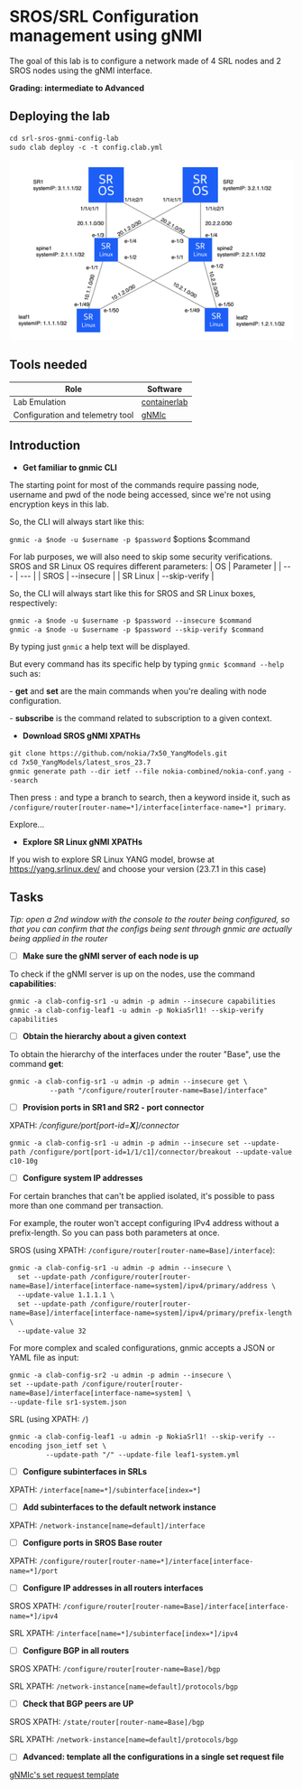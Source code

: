 # SROS/SRL Configuration management using gNMI

The goal of this lab is to configure a network made of 4 SRL nodes and 2 SROS nodes using the gNMI interface.

**Grading: intermediate to Advanced**

## Deploying the lab

```shell
cd srl-sros-gnmi-config-lab
sudo clab deploy -c -t config.clab.yml
```

![topo](./topology.png)

## Tools needed  

| Role | Software |
| --- | --- |
| Lab Emulation | [containerlab](https://containerlab.dev/) |
| Configuration and telemetry tool | [gNMIc](https://gnmic.openconfig.net/) |

## Introduction

* **Get familiar to gnmic CLI**

The starting point for most of the commands require passing node, username and pwd of the node being accessed, since we're not using encryption keys in this lab.

So, the CLI will always start like this:

`gnmic -a $node -u $username -p $password` $options $command

For lab purposes, we will also need to skip some security verifications. SROS and SR Linux OS requires different parameters:
| OS | Parameter |
| --- | --- |
| SROS | --insecure |
| SR Linux | --skip-verify |

So, the CLI will always start like this for SROS and SR Linux boxes, respectively:

```
gnmic -a $node -u $username -p $password --insecure $command
gnmic -a $node -u $username -p $password --skip-verify $command
```

By typing just `gnmic` a help text will be displayed.

But every command has its specific help by typing `gnmic $command --help` such as:

\- **get** and **set** are the main commands when you're dealing with node configuration.

\- **subscribe** is the command related to subscription to a given context.


* **Download SROS gNMI XPATHs**

```shell
git clone https://github.com/nokia/7x50_YangModels.git
cd 7x50_YangModels/latest_sros_23.7
gnmic generate path --dir ietf --file nokia-combined/nokia-conf.yang --search
```
Then press `:` and type a branch to search, then a keyword inside it, such as `/configure/router[router-name=*]/interface[interface-name=*] primary`.

Explore...

* **Explore SR Linux gNMI XPATHs**

If you wish to explore SR Linux YANG model, browse at https://yang.srlinux.dev/ and choose your version (23.7.1 in this case)

## Tasks

*Tip: open a 2nd window with the console to the router being configured, so that you can confirm that the configs being sent through gnmic are actually being applied in the router*

- [ ] **Make sure the gNMI server of each node is up**

To check if the gNMI server is up on the nodes, use the command **capabilities**:
```
gnmic -a clab-config-sr1 -u admin -p admin --insecure capabilities
gnmic -a clab-config-leaf1 -u admin -p NokiaSrl1! --skip-verify capabilities
```

- [ ] **Obtain the hierarchy about a given context**

To obtain the hierarchy of the interfaces under the router "Base", use the command **get**:
```
gnmic -a clab-config-sr1 -u admin -p admin --insecure get \
          --path "/configure/router[router-name=Base]/interface"
```

- [ ] **Provision ports in SR1 and SR2 - port connector**

XPATH: */configure/port[port-id=**X**]/connector*

```
gnmic -a clab-config-sr1 -u admin -p admin --insecure set --update-path /configure/port[port-id=1/1/c1]/connector/breakout --update-value c10-10g
```

- [ ] **Configure system IP addresses**

For certain branches that can't be applied isolated, it's possible to pass more than one command per transaction.

For example, the router won't accept configuring IPv4 address without a prefix-length. So you can pass both parameters at once.

SROS (using XPATH: `/configure/router[router-name=Base]/interface`):
```
gnmic -a clab-config-sr1 -u admin -p admin --insecure \
  set --update-path /configure/router[router-name=Base]/interface[interface-name=system]/ipv4/primary/address \
  --update-value 1.1.1.1 \
  set --update-path /configure/router[router-name=Base]/interface[interface-name=system]/ipv4/primary/prefix-length \
  --update-value 32
```

For more complex and scaled configurations, gnmic accepts a JSON or YAML file as input:
```
gnmic -a clab-config-sr2 -u admin -p admin --insecure \
set --update-path /configure/router[router-name=Base]/interface[interface-name=system] \
--update-file sr1-system.json
```

SRL (using XPATH:  `/`)
```
gnmic -a clab-config-leaf1 -u admin -p NokiaSrl1! --skip-verify --encoding json_ietf set \
         --update-path "/" --update-file leaf1-system.yml
```

- [ ] **Configure subinterfaces in SRLs**

XPATH: `/interface[name=*]/subinterface[index=*]`

- [ ] **Add subinterfaces to the default network instance**

XPATH: `/network-instance[name=default]/interface`

- [ ] **Configure ports in SROS Base router**

XPATH: `/configure/router[router-name=*]/interface[interface-name=*]/port`

- [ ] **Configure IP addresses in all routers interfaces**

SROS XPATH: `/configure/router[router-name=Base]/interface[interface-name=*]/ipv4`

SRL  XPATH: `/interface[name=*]/subinterface[index=*]/ipv4`

- [ ] **Configure BGP in all routers**

SROS XPATH: `/configure/router[router-name=Base]/bgp`

SRL  XPATH: `/network-instance[name=default]/protocols/bgp`

- [ ] **Check that BGP peers are UP**

SROS XPATH: `/state/router[router-name=Base]/bgp`

SRL  XPATH: `/network-instance[name=default]/protocols/bgp`

- [ ] **Advanced: template all the configurations in a single set request file**

[gNMIc's set request template](https://gnmic.openconfig.net/cmd/set/#template-format)
